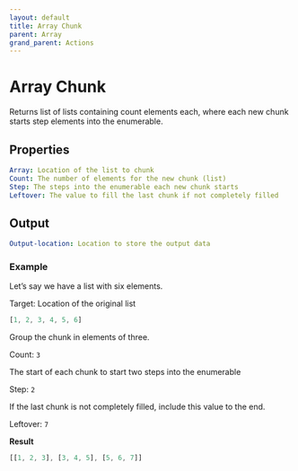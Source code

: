 ```yaml
---
layout: default
title: Array Chunk
parent: Array
grand_parent: Actions
---
```

# Array Chunk
Returns list of lists containing count elements each, where each new chunk starts step elements into the enumerable.

## Properties
```yaml
Array: Location of the list to chunk
Count: The number of elements for the new chunk (list)
Step: The steps into the enumerable each new chunk starts
Leftover: The value to fill the last chunk if not completely filled
```

## Output
```yaml
Output-location: Location to store the output data
```

### Example
Let’s say we have a list with six elements.

Target: Location of the original list
```js
[1, 2, 3, 4, 5, 6]
```
Group the chunk in elements of three.

Count: `3`

The start of each chunk to start two steps into the enumerable

Step: `2`

If the last chunk is not completely filled, include this value to the end.

Leftover: `7`

**Result**
```js
[[1, 2, 3], [3, 4, 5], [5, 6, 7]]
```
